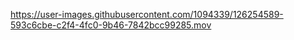 
https://user-images.githubusercontent.com/1094339/126254589-593c6cbe-c2f4-4fc0-9b46-7842bcc99285.mov
